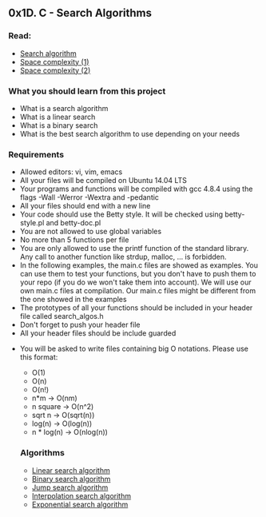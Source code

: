 ## 0x1D. C - Search Algorithms

### Read:

- [Search algorithm](https://en.wikipedia.org/wiki/Search_algorithm)
- [Space complexity (1)](http://www.geeksforgeeks.org/g-fact-86/)
- [Space complexity (2)](http://btechsmartclass.com/DS/U1_T3.html)

### What you should learn from this project

- What is a search algorithm
- What is a linear search
- What is a binary search
- What is the best search algorithm to use depending on your needs

### Requirements

- Allowed editors: vi, vim, emacs
- All your files will be compiled on Ubuntu 14.04 LTS
- Your programs and functions will be compiled with gcc 4.8.4 using the flags -Wall -Werror -Wextra and -pedantic
- All your files should end with a new line
- Your code should use the Betty style. It will be checked using betty-style.pl and betty-doc.pl
- You are not allowed to use global variables
- No more than 5 functions per file
- You are only allowed to use the printf function of the standard library. Any call to another function like strdup, malloc, ... is forbidden.
- In the following examples, the main.c files are showed as examples. You can use them to test your functions, but you don't have to push them to your repo (if you do we won't take them into account). We will use our own main.c files at compilation. Our main.c files might be different from the one showed in the examples
- The prototypes of all your functions should be included in your header file called search_algos.h
- Don't forget to push your header file
- All your header files should be include guarded
* You will be asked to write files containing big O notations. Please use this format:
  * O(1)
  * O(n)
  * O(n!)
  * n*m -> O(nm)
  * n square -> O(n^2)
  * sqrt n -> O(sqrt(n))
  * log(n) -> O(log(n))
  * n * log(n) -> O(nlog(n))
  
  ### Algorithms
  
  - [Linear search algorithm](https://en.wikipedia.org/wiki/Linear_search)
  - [Binary search algorithm](https://en.wikipedia.org/wiki/Binary_search_algorithm)
  - [Jump search algorithm](https://en.wikipedia.org/wiki/Jump_search)
  - [Interpolation search algorithm](https://en.wikipedia.org/wiki/Interpolation_search)
  - [Exponential search algorithm](https://en.wikipedia.org/wiki/Exponential_search)

  
